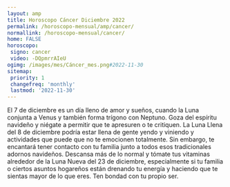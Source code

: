 ```yaml
---
layout: amp
title: Horoscopo Cáncer Diciembre 2022 
permalink: /horoscopo-mensual/amp/cancer/
normallink: /horoscopo-mensual/cancer/
home: FALSE
horoscopo:
 signo: cancer
 video: -DQpmrrAIeU
ogimg: /images/mes/Cáncer_mes.png#2022-11-30
sitemap:
 priority: 1
 changefreq: 'monthly'
 lastmod: '2022-11-30'
---
```



El 7 de diciembre es un día lleno de amor y sueños, cuando la Luna conjunta a Venus y también forma trígono con Neptuno. Goza del espíritu navideño y niégate a permitir que te apresuren o te critiquen. La Luna Llena del 8 de diciembre podría estar llena de gente yendo y viniendo y actividades que puede que no te emocionen totalmente. Sin embargo, te encantará tener contacto con tu familia junto a todos esos tradicionales adornos navideños. Descansa más de lo normal y tómate tus vitaminas alrededor de la Luna Nueva del 23 de diciembre, especialmente si tu familia o ciertos asuntos hogareños están drenando tu energía y haciendo que te sientas mayor de lo que eres. Ten bondad con tu propio ser. 